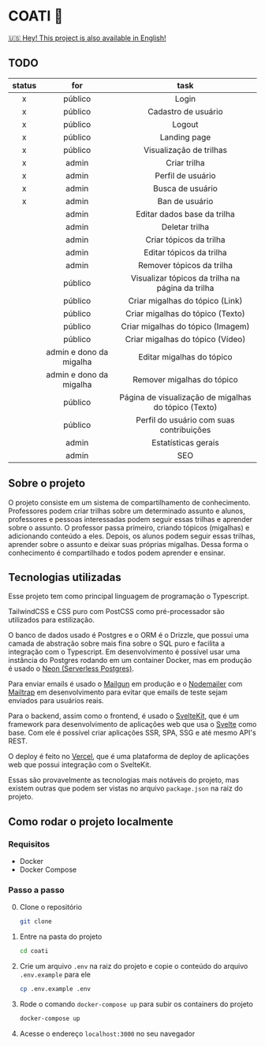 # COATI 🦝

[:us: Hey! This project is also available in English!](./README.en.md)

## TODO

| status |           for           |                         task                         |
| :----: | :---------------------: | :--------------------------------------------------: |
|   x    |         público         |                        Login                         |
|   x    |         público         |                 Cadastro de usuário                  |
|   x    |         público         |                        Logout                        |
|   x    |         público         |                     Landing page                     |
|   x    |         público         |               Visualização de trilhas                |
|   x    |          admin          |                     Criar trilha                     |
|   x    |          admin          |                  Perfil de usuário                   |
|   x    |          admin          |                   Busca de usuário                   |
|   x    |          admin          |                    Ban de usuário                    |
|        |          admin          |             Editar dados base da trilha              |
|        |          admin          |                    Deletar trilha                    |
|        |          admin          |               Criar tópicos da trilha                |
|        |          admin          |               Editar tópicos da trilha               |
|        |          admin          |              Remover tópicos da trilha               |
|        |         público         |   Visualizar tópicos da trilha na página da trilha   |
|        |         público         |           Criar migalhas do tópico (Link)            |
|        |         público         |           Criar migalhas do tópico (Texto)           |
|        |         público         |          Criar migalhas do tópico (Imagem)           |
|        |         público         |           Criar migalhas do tópico (Vídeo)           |
|        | admin e dono da migalha |              Editar migalhas do tópico               |
|        | admin e dono da migalha |              Remover migalhas do tópico              |
|        |         público         | Página de visualização de migalhas do tópico (Texto) |
|        |         público         |       Perfil do usuário com suas contribuições       |
|        |          admin          |                 Estatísticas gerais                  |
|        |          admin          |                         SEO                          |

## Sobre o projeto

O projeto consiste em um sistema de compartilhamento de conhecimento. Professores podem criar trilhas sobre um determinado assunto e alunos, professores e pessoas interessadas podem seguir essas trilhas e aprender sobre o assunto. O professor passa primeiro, criando tópicos (migalhas) e adicionando conteúdo a eles. Depois, os alunos podem seguir essas trilhas, aprender sobre o assunto e deixar suas próprias migalhas. Dessa forma o conhecimento é compartilhado e todos podem aprender e ensinar.

## Tecnologias utilizadas

Esse projeto tem como principal linguagem de programação o Typescript.

TailwindCSS e CSS puro com PostCSS como pré-processador são utilizados para estilização.

O banco de dados usado é Postgres e o ORM é o Drizzle, que possui uma camada de abstração sobre mais fina sobre o SQL puro e facilita a integração com o Typescript. Em desenvolvimento é possível usar uma instância do Postgres rodando em um container Docker, mas em produção é usado o [Neon (Serverless Postgres)](https://neon.tech/).

Para enviar emails é usado o [Mailgun](https://www.mailgun.com/) em produção e o [Nodemailer](https://nodemailer.com/about/) com [Mailtrap](https://mailtrap.io/) em desenvolvimento para evitar que emails de teste sejam enviados para usuários reais.

Para o backend, assim como o frontend, é usado o [SvelteKit](https://kit.svelte.dev/), que é um framework para desenvolvimento de aplicações web que usa o [Svelte](https://svelte.dev/) como base. Com ele é possível criar aplicações SSR, SPA, SSG e até mesmo API's REST.

O deploy é feito no [Vercel](https://vercel.com/), que é uma plataforma de deploy de aplicações web que possui integração com o SvelteKit.

Essas são provavelmente as tecnologias mais notáveis do projeto, mas existem outras que podem ser vistas no arquivo `package.json` na raiz do projeto.

## Como rodar o projeto localmente

### Requisitos

- Docker
- Docker Compose

### Passo a passo

0. Clone o repositório

   ```bash
   git clone
   ```

1. Entre na pasta do projeto

   ```bash
   cd coati
   ```

2. Crie um arquivo `.env` na raiz do projeto e copie o conteúdo do arquivo `.env.example` para ele

   ```bash
   cp .env.example .env
   ```

3. Rode o comando `docker-compose up` para subir os containers do projeto

   ```bash
   docker-compose up
   ```

4. Acesse o endereço `localhost:3000` no seu navegador
